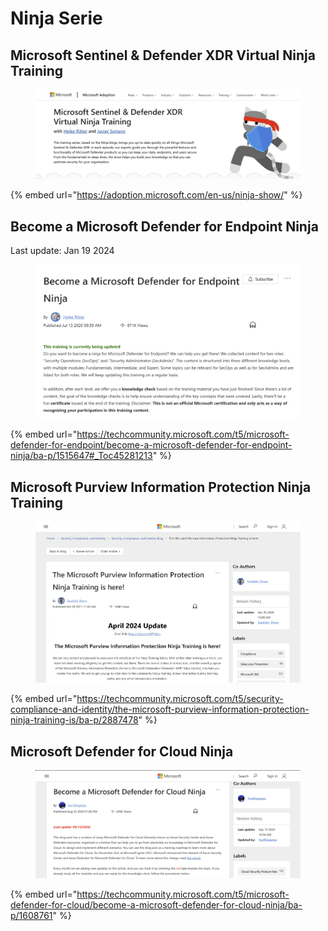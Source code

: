 # Ninja Serie

## Microsoft Sentinel & Defender XDR Virtual Ninja Training

<figure><img src="../../.gitbook/assets/image (28).png" alt=""><figcaption></figcaption></figure>

{% embed url="https://adoption.microsoft.com/en-us/ninja-show/" %}



## Become a Microsoft Defender for Endpoint Ninja

Last update: ‎Jan 19 2024

<figure><img src="../../.gitbook/assets/image (3) (1).png" alt=""><figcaption></figcaption></figure>

{% embed url="https://techcommunity.microsoft.com/t5/microsoft-defender-for-endpoint/become-a-microsoft-defender-for-endpoint-ninja/ba-p/1515647#_Toc45281213" %}

## Microsoft Purview Information Protection Ninja Training

<figure><img src="../../.gitbook/assets/image (1) (1).png" alt=""><figcaption></figcaption></figure>

{% embed url="https://techcommunity.microsoft.com/t5/security-compliance-and-identity/the-microsoft-purview-information-protection-ninja-training-is/ba-p/2887478" %}

## Microsoft Defender for Cloud Ninja

<figure><img src="../../.gitbook/assets/image (3).png" alt=""><figcaption></figcaption></figure>

{% embed url="https://techcommunity.microsoft.com/t5/microsoft-defender-for-cloud/become-a-microsoft-defender-for-cloud-ninja/ba-p/1608761" %}











